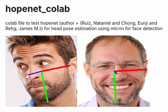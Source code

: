 # hopenet_colab
colab file to test hopenet (author = {Ruiz, Nataniel and Chong, Eunji and Rehg, James M.}) for head pose estimation using mtcnn for face detection



![alt text](https://github.com/maylad31/hopenet_colab/blob/main/r.png?raw=true)
![alt text](https://github.com/maylad31/hopenet_colab/blob/main/r1.png?raw=true)

